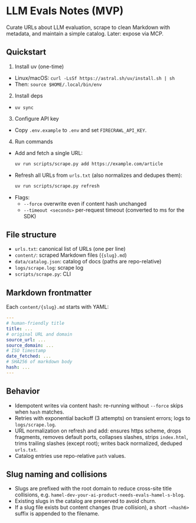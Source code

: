 # LLM Evals Notes (MVP)

Curate URLs about LLM evaluation, scrape to clean Markdown with metadata, and maintain a simple catalog. Later: expose via MCP.

## Quickstart

1) Install uv (one-time)
- Linux/macOS: `curl -LsSf https://astral.sh/uv/install.sh | sh`
- Then: `source $HOME/.local/bin/env`

2) Install deps
- `uv sync`

3) Configure API key
- Copy `.env.example` to `.env` and set `FIRECRAWL_API_KEY`.

4) Run commands
- Add and fetch a single URL:
  ```sh
  uv run scripts/scrape.py add https://example.com/article
  ```
- Refresh all URLs from `urls.txt` (also normalizes and dedupes them):
  ```sh
  uv run scripts/scrape.py refresh
  ```
- Flags:
  - `--force` overwrite even if content hash unchanged
  - `--timeout <seconds>` per-request timeout (converted to ms for the SDK)

## File structure
- `urls.txt`: canonical list of URLs (one per line)
- `content/`: scraped Markdown files (`{slug}.md`)
- `data/catalog.json`: catalog of docs (paths are repo-relative)
- `logs/scrape.log`: scrape log
- `scripts/scrape.py`: CLI

## Markdown frontmatter
Each `content/{slug}.md` starts with YAML:
```yaml
---
# human-friendly title
title: ...
# original URL and domain
source_url: ...
source_domain: ...
# ISO timestamp
date_fetched: ...
# SHA256 of markdown body
hash: ...
---
```

## Behavior
- Idempotent writes via content hash: re-running without `--force` skips when `hash` matches.
- Retries with exponential backoff (3 attempts) on transient errors; logs to `logs/scrape.log`.
- URL normalization on refresh and add: ensures https scheme, drops fragments, removes default ports, collapses slashes, strips `index.html`, trims trailing slashes (except root); writes back normalized, deduped `urls.txt`.
- Catalog entries use repo-relative `path` values.

## Slug naming and collisions
- Slugs are prefixed with the root domain to reduce cross-site title collisions, e.g. `hamel-dev-your-ai-product-needs-evals-hamel-s-blog`.
- Existing slugs in the catalog are preserved to avoid churn.
- If a slug file exists but content changes (true collision), a short `-<hash6>` suffix is appended to the filename.